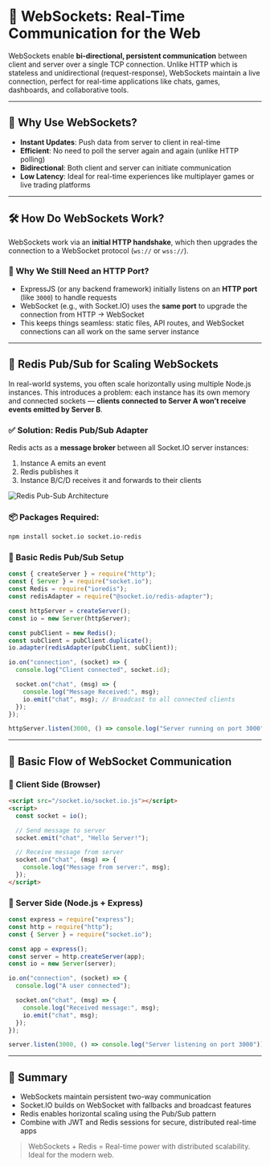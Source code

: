 # 🔌 WebSockets: Real-Time Communication for the Web

WebSockets enable **bi-directional, persistent communication** between client and server over a single TCP connection. Unlike HTTP which is stateless and unidirectional (request-response), WebSockets maintain a live connection, perfect for real-time applications like chats, games, dashboards, and collaborative tools.

---

## 🚀 Why Use WebSockets?

- **Instant Updates**: Push data from server to client in real-time
- **Efficient**: No need to poll the server again and again (unlike HTTP polling)
- **Bidirectional**: Both client and server can initiate communication
- **Low Latency**: Ideal for real-time experiences like multiplayer games or live trading platforms

---

## 🛠 How Do WebSockets Work?

WebSockets work via an **initial HTTP handshake**, which then upgrades the connection to a WebSocket protocol (`ws://` or `wss://`).

### 🎯 Why We Still Need an HTTP Port?

- ExpressJS (or any backend framework) initially listens on an **HTTP port** (like `3000`) to handle requests
- WebSocket (e.g., with Socket.IO) uses the **same port** to upgrade the connection from HTTP → WebSocket
- This keeps things seamless: static files, API routes, and WebSocket connections can all work on the same server instance

---

## 🔄 Redis Pub/Sub for Scaling WebSockets

In real-world systems, you often scale horizontally using multiple Node.js instances. This introduces a problem: each instance has its own memory and connected sockets — **clients connected to Server A won’t receive events emitted by Server B**.

### ✅ Solution: Redis Pub/Sub Adapter

Redis acts as a **message broker** between all Socket.IO server instances:

1. Instance A emits an event
2. Redis publishes it
3. Instance B/C/D receives it and forwards to their clients

![Redis Pub-Sub Architecture](https://miro.medium.com/v2/resize:fit:1400/1*S6NWPwA7NHZLlOpgkKvOmA.png)

### 📦 Packages Required:

```bash
npm install socket.io socket.io-redis
```

### 🔌 Basic Redis Pub/Sub Setup

```js
const { createServer } = require("http");
const { Server } = require("socket.io");
const Redis = require("ioredis");
const redisAdapter = require("@socket.io/redis-adapter");

const httpServer = createServer();
const io = new Server(httpServer);

const pubClient = new Redis();
const subClient = pubClient.duplicate();
io.adapter(redisAdapter(pubClient, subClient));

io.on("connection", (socket) => {
  console.log("Client connected", socket.id);

  socket.on("chat", (msg) => {
    console.log("Message Received:", msg);
    io.emit("chat", msg); // Broadcast to all connected clients
  });
});

httpServer.listen(3000, () => console.log("Server running on port 3000"));
```

---

## 📡 Basic Flow of WebSocket Communication

### 🔁 Client Side (Browser)

```html
<script src="/socket.io/socket.io.js"></script>
<script>
  const socket = io();

  // Send message to server
  socket.emit("chat", "Hello Server!");

  // Receive message from server
  socket.on("chat", (msg) => {
    console.log("Message from server:", msg);
  });
</script>
```

### 🧠 Server Side (Node.js + Express)

```js
const express = require("express");
const http = require("http");
const { Server } = require("socket.io");

const app = express();
const server = http.createServer(app);
const io = new Server(server);

io.on("connection", (socket) => {
  console.log("A user connected");

  socket.on("chat", (msg) => {
    console.log("Received message:", msg);
    io.emit("chat", msg);
  });
});

server.listen(3000, () => console.log("Server listening on port 3000"));
```

---

## 🧱 Summary

- WebSockets maintain persistent two-way communication
- Socket.IO builds on WebSocket with fallbacks and broadcast features
- Redis enables horizontal scaling using the Pub/Sub pattern
- Combine with JWT and Redis sessions for secure, distributed real-time apps

> WebSockets + Redis = Real-time power with distributed scalability. Ideal for the modern web.
